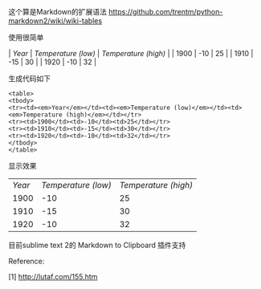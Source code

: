 这个算是Markdown的扩展语法 https://github.com/trentm/python-markdown2/wiki/wiki-tables

使用很简单

| *Year* | *Temperature (low)* | *Temperature (high)* |
| 1900 | -10 | 25 |
| 1910 | -15 | 30 |
| 1920 | -10 | 32 |

生成代码如下

```
<table>
<tbody>
<tr><td><em>Year</em></td><td><em>Temperature (low)</em></td><td><em>Temperature (high)</em></td></tr>
<tr><td>1900</td><td>-10</td><td>25</td></tr>
<tr><td>1910</td><td>-15</td><td>30</td></tr>
<tr><td>1920</td><td>-10</td><td>32</td></tr>
</tbody>
</table>
```

显示效果

<table>
<tbody>
<tr><td><em>Year</em></td><td><em>Temperature (low)</em></td><td><em>Temperature (high)</em></td></tr>
<tr><td>1900</td><td>-10</td><td>25</td></tr>
<tr><td>1910</td><td>-15</td><td>30</td></tr>
<tr><td>1920</td><td>-10</td><td>32</td></tr>
</tbody>
</table>


目前sublime text 2的 Markdown to Clipboard 插件支持

Reference:

[1] http://lutaf.com/155.htm